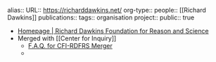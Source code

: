 alias::
URL:: https://richarddawkins.net/
org-type::
people:: [[Richard Dawkins]] 
publications:: 
tags:: organisation
project::
public:: true
- [Homepage | Richard Dawkins Foundation for Reason and Science](https://richarddawkins.net/)
- Merged with [[Center for Inquiry]]
	- [F.A.Q. for CFI-RDFRS Merger](https://richarddawkins.net/2016/01/faq-for-cfi-rdfrs-merger/)
	-